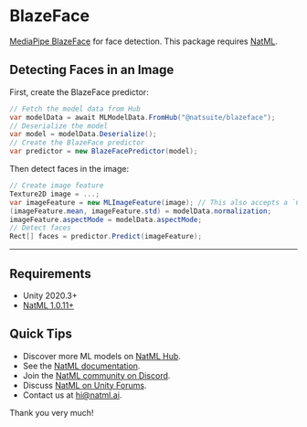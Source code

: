 # BlazeFace
[MediaPipe BlazeFace](https://google.github.io/mediapipe/solutions/face_detection.html) for face detection. This package requires [NatML](https://github.com/natmlx/NatML).

## Detecting Faces in an Image
First, create the BlazeFace predictor:
```csharp
// Fetch the model data from Hub
var modelData = await MLModelData.FromHub("@natsuite/blazeface");
// Deserialize the model
var model = modelData.Deserialize();
// Create the BlazeFace predictor
var predictor = new BlazeFacePredictor(model);
```

Then detect faces in the image:
```csharp
// Create image feature
Texture2D image = ...;
var imageFeature = new MLImageFeature(image); // This also accepts a `Color32[]` or `byte[]`
(imageFeature.mean, imageFeature.std) = modelData.normalization;
imageFeature.aspectMode = modelData.aspectMode;
// Detect faces
Rect[] faces = predictor.Predict(imageFeature);
```
___

## Requirements
- Unity 2020.3+
- [NatML 1.0.11+](https://github.com/natmlx/NatML)

## Quick Tips
- Discover more ML models on [NatML Hub](https://hub.natml.ai).
- See the [NatML documentation](https://docs.natml.ai/unity).
- Join the [NatML community on Discord](https://discord.gg/y5vwgXkz2f).
- Discuss [NatML on Unity Forums](https://forum.unity.com/threads/open-beta-natml-machine-learning-runtime.1109339/).
- Contact us at [hi@natml.ai](mailto:hi@natml.ai).

Thank you very much!